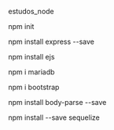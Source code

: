 estudos_node

<!-- iniciar o projeto -->
npm init

<!-- instalador do express -->
npm install express --save

<!-- motor para ajudar na ver o HTML -->
npm install ejs


<!-- instalar o mariaDB para o banco -->
npm i mariadb


<!-- install bootstrap -->
npm i bootstrap



<!-- biblioteca para receber itens de formulario -->
npm install body-parse --save 


<!-- usar banco -->
npm install --save sequelize
